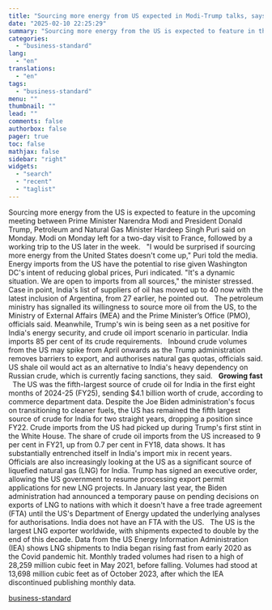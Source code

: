 ```yaml
---
title: "Sourcing more energy from US expected in Modi-Trump talks, says Puri"
date: "2025-02-10 22:25:29"
summary: "Sourcing more energy from the US is expected to feature in the upcoming meeting between Prime Minister Narendra Modi and President Donald Trump, Petroleum and Natural Gas Minister Hardeep Singh Puri said on Monday. Modi on Monday left for a two-day visit to France, followed by a working trip to..."
categories:
  - "business-standard"
lang:
  - "en"
translations:
  - "en"
tags:
  - "business-standard"
menu: ""
thumbnail: ""
lead: ""
comments: false
authorbox: false
pager: true
toc: false
mathjax: false
sidebar: "right"
widgets:
  - "search"
  - "recent"
  - "taglist"
---
```


Sourcing more energy from the US is expected to feature in the upcoming meeting between Prime Minister Narendra Modi and President Donald Trump, Petroleum and Natural Gas Minister Hardeep Singh Puri said on Monday. Modi on Monday left for a two-day visit to France, followed by a working trip to the US later in the week.
 
"I would be surprised if sourcing more energy from the United States doesn't come up," Puri told the media. Energy imports from the US have the potential to rise given Washington DC's intent of reducing global prices, Puri indicated. "It's a dynamic situation. We are open to imports from all sources," the minister stressed. 
 
Case in point, India's list of suppliers of oil has moved up to 40 now with the latest inclusion of Argentina, from 27 earlier, he pointed out.
 
The petroleum ministry has signalled its willingness to source more oil from the US, to the Ministry of External Affairs (MEA) and the Prime Minister’s Office (PMO), officials said. Meanwhile, Trump's win is being seen as a net positive for India's energy security, and crude oil import scenario in particular. India imports 85 per cent of its crude requirements.
 
Inbound crude volumes from the US may spike from April onwards as the Trump administration removes barriers to export, and authorises natural gas quotas, officials said. US shale oil would act as an alternative to India's heavy dependency on Russian crude, which is currently facing sanctions, they said.
 
**Growing fast**
 
The US was the fifth-largest source of crude oil for India in the first eight months of 2024-25 (FY25), sending $4.1 billion worth of crude, according to commerce department data. Despite the Joe Biden administration's focus on transitioning to cleaner fuels, the US has remained the fifth largest source of crude for India for two straight years, dropping a position since FY22. Crude imports from the US had picked up during Trump's first stint in the White House. The share of crude oil imports from the US increased to 9 per cent in FY21, up from 0.7 per cent in FY18, data shows. It has substantially entrenched itself in India's import mix in recent years.
 
Officials are also increasingly looking at the US as a significant source of liquefied natural gas (LNG) for India. Trump has signed an executive order, allowing the US government to resume processing export permit applications for new LNG projects. In January last year, the Biden administration had announced a temporary pause on pending decisions on exports of LNG to nations with which it doesn't have a free trade agreement (FTA) until the US's Department of Energy updated the underlying analyses for authorisations. India does not have an FTA with the US.
 
The US is the largest LNG exporter worldwide, with shipments expected to double by the end of this decade. Data from the US Energy Information Administration (IEA) shows LNG shipments to India began rising fast from early 2020 as the Covid pandemic hit. Monthly traded volumes had risen to a high of 28,259 million cubic feet in May 2021, before falling. Volumes had stood at 13,698 million cubic feet as of October 2023, after which the IEA discontinued publishing monthly data.

[business-standard](https://www.business-standard.com/economy/news/sourcing-more-energy-from-us-expected-in-modi-trump-talks-says-puri-125021001199_1.html)
